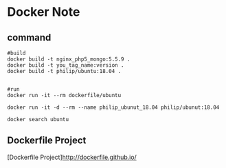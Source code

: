 Docker Note
=======




command
----------

```
#build
docker build -t nginx_php5_mongo:5.5.9 .
docker build -t you_tag_name:version .
docker build -t philip/ubuntu:18.04 .


#run
docker run -it --rm dockerfile/ubuntu

docker run -it -d --rm --name philip_ubunut_18.04 philip/ubunut:18.04

docker search ubuntu
```

Dockerfile Project 
----------

[Dockerfile Project]http://dockerfile.github.io/
